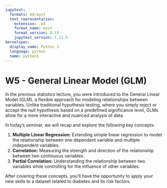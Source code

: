 ```yaml
---
jupytext:
  formats: md:myst
  text_representation:
    extension: .md
    format_name: myst
    format_version: 0.13
    jupytext_version: 1.11.5
kernelspec:
  display_name: Python 3
  language: python
  name: python3
---
```


# W5 - General Linear Model (GLM)

In the previous statistics lecture, you were introduced to the General Linear Model (GLM), a flexible approach for modeling relationships between variables. Unlike traditional hypothesis testing, where you simply reject or accept the null hypothesis based on a predefined significance level, GLMs allow for a more interactive and nuanced analysis of data.

In today’s seminar, we will recap and explore the following key concepts:

1. **Multiple Linear Regression:** Extending simple linear regression to model the relationship between one dependent variable and multiple independent variables.
2. **Correlation:** Measuring the strength and direction of the relationship between two continuous variables.
3. **Partial Correlation:** Understanding the relationship between two variables while controlling for the influence of other variables.

After covering these concepts, you’ll have the opportunity to apply your new skills to a dataset related to diabetes and its risk factors.
